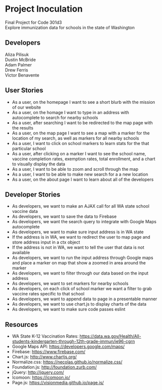 # Project Inoculation  
Final Project for Code 301d3  
Explore immunization data for schools in the state of Washington    

## Developers  
Aliza Pilisuk  
Dustin McBride  
Adam Palmer  
Drew Ferris  
Victor Benavente  

## User Stories  
-  As a user, on the homepage I want to see a short blurb with the mission of our website  
-  As a user, on the homage I want to type in an address with autocomplete to search for nearby schools  
-  As a user, after searching I want to be redirected to the map page with the results  
-  As a user, on the map page I want to see a map with a marker for the location of my search, as well as markers for all nearby schools  
-  As a user, I want to click on school markers to learn stats for the that particular school  
-  As a user, after clicking on a marker I want to see the school name, vaccine completion rates, exemption rates, total enrollment, and a chart to visually display the data  
-  As a user, I want to be able to zoom and scroll through the map  
-  As a user, I want to be able to make new search for a a new location  
-  As a user, on the about page I want to learn about all of the developers  

## Developer Stories  
-  As developers, we want to make an AJAX call for all WA state school vaccine data  
-  As developers, we want to save the data to Firebase  
-  As developers, we want the search query to integrate with Google Maps autocomplete  
-  As developers, we want to make sure input address is in WA state  
-  If the address is in WA, we want to redirect the user to map page and store address input in a ctx object  
-  If the address is not in WA, we want to tell the user that data is not available  
-  As developers, we want to run the input address through Google maps and place a marker on map that show a zoomed in area around the marker  
-  As developers, we want to filter through our data based on the input address  
-  As developers, we want to set markers for nearby schools  
-  As developers, on each click of school marker we want a filter to grab vaccine rates specific to that school  
-  As developers, we want to append data to page in a presentable manner  
-  As developers, we want to use chart.js to display charts of the data  
-  As developers, we want to make sure code passes eslint  

## Resources  
-  WA State K-12 Vaccination Rates: https://data.wa.gov/Health/All-students-kindergarten-through-12th-grade-immun/ie96-cgrn  
-  Google Maps API: https://developers.google.com/maps/  
-  Firebase: https://www.firebase.com/  
-  Chart.js: http://www.chartjs.org/  
-  Normalize.css: https://necolas.github.io/normalize.css/  
-  Foundation.js: http://foundation.zurb.com/  
-  jQuery: http://jquery.com/  
-  Icomoon: https://icomoon.io/  
-  Page.js: https://visionmedia.github.io/page.js/  
